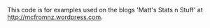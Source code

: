 This code is for examples used on the blogs 'Matt's Stats n Stuff' at http://mcfromnz.wordpress.com.

